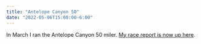 ```yaml
---
title: "Antelope Canyon 50"
date: "2022-05-06T15:00:00-6:00"
---
```


In March I ran the Antelope Canyon 50 miler. [My race report is now up here](/races/antelope/).